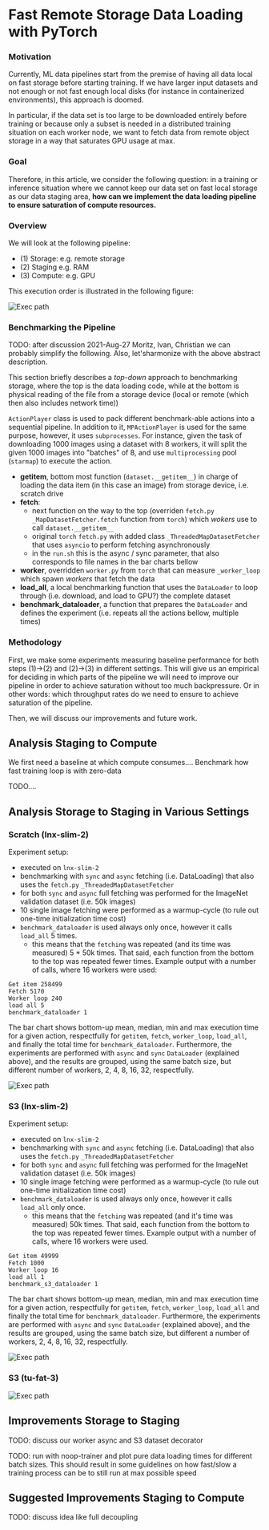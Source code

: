 # Fast Remote Storage Data Loading with PyTorch

### Motivation
Currently, ML data pipelines start from the premise of having all data local on fast storage before starting training. If we have larger input datasets and not enough or not fast enough local disks (for instance in containerized environments), this approach is doomed.

In particular, if the data set is too large to be downloaded entirely before training or because only a subset is needed in a distributed training situation on each worker node, we want to fetch data from remote object storage in a way that saturates GPU usage at max.

### Goal
Therefore, in this article, we consider the following question:
in a training or inference situation where we cannot keep our data set on fast local storage as our data staging area, **how can we implement the data loading
pipeline to ensure saturation of compute resources.**


### Overview
We will look at the following pipeline:

* (1) Storage: e.g. remote storage
* (2) Staging e.g. RAM
* (3) Compute: e.g. GPU

This execution order is illustrated in the following figure:

![Exec path](doc/exec-path.png)

### Benchmarking the Pipeline

TODO: after discussion 2021-Aug-27 Moritz, Ivan, Christian we can probably simplify the following. Also, let'sharmonize with the above abstract description.

This section briefly describes a _top-down_ approach to benchmarking storage, where the top is the data loading code, while at the bottom is physical reading of
the file from a storage device (local or remote (which then also includes network time))

`ActionPlayer` class is used to pack different benchmark-able actions into a sequential pipeline. In addition to it,
`MPActionPlayer` is used for the same purpose, however, it uses `subprocesses`. For instance, given the task of downloading 1000 images using a dataset with 8
workers, it will split the given 1000 images into "batches" of 8, and use `multiprocessing` pool (`starmap`) to execute the action.

- **getitem**, bottom most function (`dataset.__getitem__`) in charge of loading the data item (in this case an image) from storage device, i.e. scratch drive
- **fetch**:
    - next function on the way to the top (overriden `fetch.py` `_MapDatasetFetcher.fetch` function from `torch`) which _wokers_ use to
      call `dataset.__getitem__`
    - original `torch` `fetch.py` with added class `_ThreadedMapDatasetFetcher` that uses `asyncio` to perform fetching asynchronously
    - in the `run.sh` this is the async / sync parameter, that also corresponds to file names in the bar charts bellow
- **worker**, overridden `worker.py` from `torch` that can measure `_worker_loop` which spawn _workers_ that fetch the data
- **load_all**, a local benchmarking function that uses the `DataLoader` to loop through (i.e. download, and load to GPU?) the complete dataset
- **benchmark_dataloader**, a function that prepares the `DataLoader` and defines the experiment (i.e. repeats all the actions bellow, multiple times)

### Methodology

First, we make some experiments measuring baseline performance for both steps (1)->(2) and (2)->(3) in different settings. This will give us an empirical for
deciding in which parts of the pipeline we will need to improve our pipeline in order to achieve saturation without too much backpressure. Or in other words: which throughput rates do we need to ensure to achieve saturation of the pipeline.

Then, we will discuss our improvements and future work.

## Analysis Staging to Compute

We first need a baseline at which compute consumes.... Benchmark how fast training loop is with zero-data

TODO....

## Analysis Storage to Staging in Various Settings

### Scratch (lnx-slim-2)

Experiment setup:

- executed on `lnx-slim-2`
- benchmarking with `sync` and `async` fetching (i.e. DataLoading) that also uses the `fetch.py` `_ThreadedMapDatasetFetcher`
- for both `sync` and `async` full fetching was performed for the ImageNet validation dataset (i.e. 50k images)
- 10 single image fetching were performed as a warmup-cycle (to rule out one-time initialization time cost)
- `benchmark_dataloader` is used always only once, however it calls `load_all` 5 times.
    - this means that the `fetching` was repeated (and its time was measured) 5 * 50k times. That said, each function from the bottom to the top was repeated
      fewer times. Example output with a number of calls, where 16 workers were used:

 ```buildoutcfg
Get item 258499
Fetch 5170
Worker loop 240
load all 5
benchmark_dataloader 1
```

The bar chart shows bottom-up mean, median, min and max execution time for a given action, respectfully for `getitem`, `fetch`, `worker_loop`, `load_all`, and
finally the total time for `benchmark_dataloader`. Furthermore, the experiments are performed with `async` and `sync` `DataLoader` (explained above), and the
results are grouped, using the same batch size, but different number of workers, 2, 4, 8, 16, 32, respectfully.

![Exec path](doc/storage-scratch.png)

### S3 (lnx-slim-2)

Experiment setup:

- executed on `lnx-slim-2`
- benchmarking with `sync` and `async` fetching (i.e. DataLoading) that also uses the `fetch.py` `_ThreadedMapDatasetFetcher`
- for both `sync` and `async` full fetching was performed for the ImageNet validation dataset (i.e. 50k images)
- 10 single image fetching were performed as a warmup-cycle (to rule out one-time initialization time cost)
- `benchmark_dataloader` is used always only once, however it calls `load_all` only once.
    - this means that the `fetching` was repeated (and it's time was measured) 50k times. That said, each function from the bottom to the top was repeated fewer
      times. Example output with a number of calls, where 16 workers were used.

 ```buildoutcfg
Get item 49999
Fetch 1000
Worker loop 16
load all 1
benchmark_s3_dataloader 1
```

The bar chart shows bottom-up mean, median, min and max execution time for a given action, respectfully for `getitem`, `fetch`, `worker_loop`, `load_all` and
finally the total time for `benchmark_dataloader`. Furthermore, the experiments are performed with `async` and `sync` `DataLoader` (explained above), and the
results are grouped, using the same batch size, but different a number of workers, 2, 4, 8, 16, 32, respectfully.

![Exec path](doc/storage-s3.png)

### S3 (tu-fat-3)

![Exec path](doc/storage-s3-tu-fat3.png)

## Improvements Storage to Staging

TODO: discuss our worker async and S3 dataset decorator

TODO: run with noop-trainer and plot pure data loading times for different batch sizes. This should result in some guidelines on how fast/slow a training process can be to still run at max possible speed

## Suggested Improvements Staging to Compute

TODO: discuss idea like full decoupling
